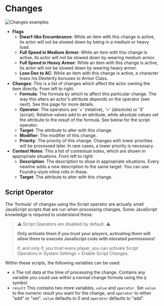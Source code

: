 # Changes

![Changes examples](/Help/img/item-changes.webp)

- **Flags**
  - **Dwarf-like Encumbrance**: While an item with this change is active, its actor will not be slowed down by being in a medium or heavy load.
  - **Full Speed in Medium Armor**: While an item with this change is active, its actor will not be slowed down by wearing medium armor.
  - **Full Speed in Heavy Armor**: While an item with this change is active, its actor will not be slowed down by wearing heavy armor.
  - **Lose Dex to AC**: While an item with this change is active, a character loses his Dexterity bonuses to Armor Class.
- **Changes**: This is a list of changes which affect the actor owning the item directly. From left to right:
  - **Formula**: The formula by which to affect this particular change. The way this alters an actor's attribute depends on the operator (see next). See this page for more details.
  - **Operator**: The operators are '+' (relative), '=' (absolute) or 'S' (script). Relative values add to an attribute, while absolute values set the attribute to the result of the formula. See below for the script operator.
  - **Target**: The attribute to alter with this change.
  - **Modifier**: The modifier of this change.
  - **Priority**: The priority of this change. Changes with lower priorities will be processed later. In rare cases, a lower priority is necessary.
- **Context Notes**: This a list of contextual notes, which are shown in appropriate situations. From left to right:
  - **Description**: The description to show in appropriate situations. Every newline adds a new description to the same target. You can use Foundry-style inline rolls in these.
  - **Target**: The attribute to alter with this change.

## Script Operator

The 'formula' of changes using the Script operator are actually small JavaScript scripts that are run when processing changes. Some JavaScript knowledge is required to understand these.

> ⚠ Script Operators are disabled by default. ⚠
>
> **Only activate them if you trust your players, activating them will allow them to execute JavaScript code with elevated permissions!**
>
> If, and only if, you trust every player, you can activate Script Operators in System Settings > Enable Script Changes.

Within these scripts, the following variables can be used:

- `d` The roll data at the time of processing the change. Contains any variable you could use within a normal change formula using the `@` symbol.
- `result` This contains two more variables, `value` and `operator`. Set `value` to the numeric result you want for the change, and `operator` to either "add" or "set".
  `value` defaults to 0 and `operator` defaults to "add".
